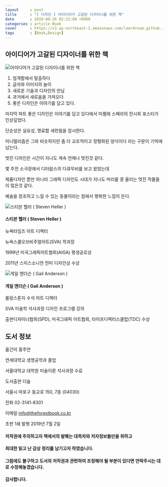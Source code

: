 ```yaml
---
layout     : post
title      : "[ 디자인 ] 아이디어가 고갈된 디자이너를 위한 책"
date       : 2019-09-26 02:32:00 +0900
categories : article Book
cover      : https://s3.ap-northeast-2.amazonaws.com/laerdream.github.io/2019-09-26/bookcover.jpg
tags       : [Book,Design]
---
```


## 아이디어가 고갈된 디자이너를 위한 책

![아이디어가 고갈된 디자이너를 위한 책](https://s3.ap-northeast-2.amazonaws.com/laerdream.github.io/2019-09-26/bookcover.jpg)

1. 엄격함에서 탈출하다
2. 글자와 이미지의 놀이
3. 새로운 기술과 디자인의 만남
4. 과거에서 새로움을 가져오다
5. 좋은 디자인은 이야기를 담고 있다.

마지막 파트 좋은 디자인은 이야기를 담고 있다에서 미켈레 스페라의 전시회 포스터가 인상깊었다.

단순성은 실요성, 명료함 세련됨을 암시한다.

미니멀리즘은 그와 비슷하지만 좀 더 교조적이고 정형화된 양식이다 라는 구문이 기억에 남는다.

멋진 디자인은 시간이 지나도 계속 언제나 멋진것 같다.

몇 주전 소극장에서 디터람스의 다큐무비를 보고 왔었는데

제품디자인 뿐만 아니라 그래픽 디자인도 시대가 지나도 머리를 쿵 울리는 멋진 작품들이 많은것 같다.

예술을 창조하고 느낄 수 있는 동물이라는 점에서 행복한 느낌이 든다.

![스티븐 헬러 ( Steven Heller )](https://s3.ap-northeast-2.amazonaws.com/laerdream.github.io/2019-09-26/steven-heller.jpg)

#### 스티븐 헬러 ( Steven Heller )

뉴욕타임즈 아트 디렉터

뉴욕스쿨오브비주얼아트(SVA) 학과장

1999년 미국그래픽아트협회(AIGA) 평생공로상

2011년 스미스소니언 전미 디자인상 수상

![게일 앤더슨 ( Gail Anderson )](https://s3.ap-northeast-2.amazonaws.com/laerdream.github.io/2019-09-26/gail-anderson.jpg)

#### 게일 앤더슨 ( Gail Anderson )

롤링스톤지 수석 아트 디렉터

SVA 미술학 석사과정 디자인 프로그램 강의

출판디자이너협회(SPD), 미국그래픽 아트협회, 타이프디렉터스클럽(TDC) 수상

## 도서 정보

옮긴이 홍주연

연세대학교 생명공학과 졸업

서울대학교 대학원 미술이론 석사과정 수료

도서출판 더숲

서울시 마포구 동교로 150, 7층 (04030)

전화 02-3141-8301

이메일 info@theforestbook.co.kr

초판 1쇄 발행 2019년 7월 2일



#### 저작권에 주의하고자 책에서의 발췌는 대목차와 저자정보들만을 취하고
#### 최대한 읽고 난 감상 정리를 남기고자 하였습니다.
#### 그럼에도 불구하고 도서의 저작권과 관련하여 조정해야 될 부분이 있다면 연락주시는 대로 수정해놓겠습니다. 
#### 감사합니다.